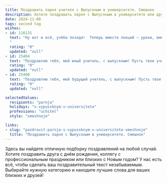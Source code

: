 ```yaml
---
title: Поздравить парня учителя с Выпускным в университете. Смешное
description: Хотите поздравить парня с Выпускным в университете или другим праздником? Наш ИИ создаст незабываемое поздравление, а вы обязательно выделитесь среди других.  
date: 2024-11-08
tags: second tag
wishes:
- id: 116131
  text: "Ну вот и всё, учёба позади!  Теперь вместо лекций – уроки, вместо шпаргалок – планы, вместо сессии – проверка тетрадей! Поздравляю тебя с окончанием университета, будущий учитель!  Держись, тебе предстоит усмирить не только бунт подростков, но и бунт собственных нервов!  Пусть твоя работа будет интересной, а зарплата – достойной (хотя бы для покупки мела и цветных карандашей!). Удачи тебе, наш будущий гуру знаний (и, возможно, гуру выживания)!
  "
  rating: "0"
  updated: "null"
- id: 25404
  text: "Поздравляю тебя, мой юный учитель, с выпускным! Пусть твои ученики будут такими же умными, как их учитель, но не забывай, что иногда им нужно просто понимать, что \"2+2=4\" - это не повод для драки. Удачи в новой жизни, где ты будешь не только учить, но и учиться, ведь каждый день - новый урок!"
  rating: "0"
  updated: "null"
- id: 25400
  text: "Поздравляю тебя, мой будущий учитель, с выпускным! Пусть твои уроки будут такими же незабываемыми, как этот вечер, и пусть твои ученики будут такими же умными, как ты! Не забывай, что ты сегодня звезда, а завтра – звезда на доске! Удачи в новой жизни, и помни, что ты уже доказал: учиться – это круто, а учить других – это ещё круче!"
  rating: "0"
  updated: "null"

selectedValues:
  recipients: "parnja"
  holidays: "s-vypussknym-v-universitete"
  professions: "uchitel"
  style: "smeshnoje"

links:
- slug: "pozdravit-parnja-s-vypussknym-v-universitete-smeshnoje"
  title: "Поздравить парня с Выпускным в университете. Смешное"
---
```


Здесь вы найдете отличную подборку поздравлений на любой случай.
Хотите поздравить друга с днём рождения, коллегу с профессиональным праздником или близких с Новым годом? У нас есть всё, чтобы сделать ваш поздравительный текст незабываемым. Выбирайте нужную категорию и находите лучшие слова для ваших близких и друзей!
